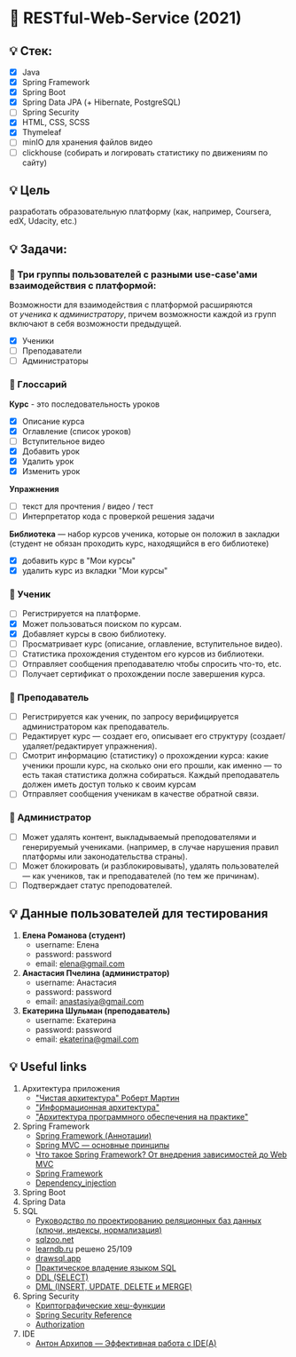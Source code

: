 # :pushpin: RESTful-Web-Service (2021)

<!-- ## Запуск:
1. http://127.0.0.1:8080/course -->

## :bulb: Стек:
- [x] Java
- [x] Spring Framework 
- [x] Spring Boot
- [x] Spring Data JPA (+ Hibernate, PostgreSQL)
- [ ] Spring Security
- [x] HTML, CSS, SCSS
- [x] Thymeleaf
- [ ] minIO для хранения файлов видео
- [ ] clickhouse (собирать и логировать статистику по движениям по сайту)

<!-- - [x] **Spring Core**
- [x] **Spring Boot** -->


##  :bulb: Цель
разработать образовательную платформу (как, например, Coursera, edX, Udacity, etc.)

## :bulb: Задачи:

### :small_red_triangle_down: Три группы пользователей с разными use-case'ами взаимодействия с платформой:

Возможности для взаимодействия с платформой расширяются от *ученика* к *администратору*, причем возможности каждой из групп включают в себя возможности предыдущей.

- [x] Ученики
- [ ] Преподаватели
- [ ] Администраторы

### :small_red_triangle_down: Глоссарий

**Курс** - это последовательность уроков 
- [x] Описание курса
- [x] Оглавление (список уроков)
- [ ] Вступительное видео
- [x] Добавить урок
- [x] Удалить урок
- [x] Изменить урок

**Упражнения**
- [ ] текст для прочтения / видео / тест
- [ ] Интерпретатор кода с проверкой решения задачи 

**Библиотека** — набор курсов ученика, которые он положил в закладки (студент не обязан проходить курс, находящийся в его библиотеке)
- [x] добавить курс в "Мои курсы"
- [x] удалить курс из вкладки "Мои курсы"

### :small_red_triangle_down: Ученик
- [ ] Регистрируется на платформе.
- [x] Может пользоваться поиском по курсам.
- [x] Добавляет курсы в свою библиотеку.
- [ ] Просматривает курс (описание, оглавление, вступительное видео).
- [ ] Статистика прохождения студентом его курсов из библиотеки.
- [ ] Отправляет сообщения преподавателю чтобы спросить что-то, etc.
- [ ] Получает сертификат о прохождении после завершения курса.

### :small_red_triangle_down: Преподаватель

- [ ] Регистрируется как ученик, по запросу верифицируется администратором как преподаватель.
- [ ] Редактирует курс — создает его, описывает его структуру (создает/удаляет/редактирует упражнения).
- [ ] Смотрит информацию (статистику) о прохождении курса: какие ученики прошли курс, на сколько они его прошли, как именно — то есть такая статистика должна собираться. Каждый преподаватель должен иметь доступ только к своим курсам
- [ ] Отправляет сообщения ученикам в качестве обратной связи.

### :small_red_triangle_down: Администратор

- [ ] Может удалять контент, выкладываемый преподователями и генерируемый учениками. (например, в случае нарушения правил платформы или законодательства страны).
- [ ] Может блокировать (и разблокировывать), удалять пользователей — как учеников, так и преподавателей (по тем же причинам).
- [ ] Подтверждает статус преподователей.

## :bulb: Данные пользователей для тестирования
1. **Елена Романова (студент)**
   * username: Елена 
   * password: password
   * email: elena@gmail.com
1. **Анастасия Пчелина (администратор)**
   * username: Анастасия 
   * password: password
   * email: anastasiya@gmail.com
1. **Екатерина Шульман (преподаватель)**
   * username: Екатерина 
   * password: password
   * email: ekaterina@gmail.com

## :bulb: Useful links
1. Архитектура приложения
   * ["Чистая архитектура" Роберт Мартин](https://vk.com/doc44301783_469642449?hash=2e7f405cf8d7e96a43&dl=5af840b9982acd79a9)
   * ["Информационная архитектура"]()
   * ["Архитектура программного обеспечения на практике"](https://www.ozon.ru/context/detail/id/2456415/)
2. Spring Framework
   * [Spring Framework (Аннотации)](https://ru.wikibooks.org/wiki/Spring_Framework_Guide)
   * [Spring MVC — основные принципы](https://habr.com/ru/post/336816/)
   * [Что такое Spring Framework? От внедрения зависимостей до Web MVC](https://habr.com/ru/post/490586/)
   * [Spring Framework](https://ru.wikipedia.org/wiki/Spring_Framework)
   * [Dependency_injection](https://en.wikipedia.org/wiki/Dependency_injection)
3. Spring Boot
4. Spring Data
5. SQL
   * [Руководство по проектированию реляционных баз данных (ключи, индексы, нормализация)](https://habr.com/ru/post/193136/)
   * [sqlzoo.net](https://sqlzoo.net/)
   * [learndb.ru](https://learndb.ru/courses/task/6) решено 25/109
   * [drawsql.app](https://drawsql.app/)
   * [Практическое владение языком SQL](https://sql-ex.ru/)
   * [DDL (SELECT)](https://sql-ex.ru/learn_exercises.php?LN=1) <!-- сделано 0/156 -->
   * [DML (INSERT, UPDATE, DELETE и MERGE)](https://sql-ex.ru/dmlexercises.php?N=1) <!-- сделано 0/44 -->
6. Spring Security
   * [Криптографические хеш-функции](https://ru.wikipedia.org/wiki/%D0%A5%D0%B5%D1%88-%D1%84%D1%83%D0%BD%D0%BA%D1%86%D0%B8%D1%8F#%D0%9A%D1%80%D0%B8%D0%BF%D1%82%D0%BE%D0%B3%D1%80%D0%B0%D1%84%D0%B8%D1%87%D0%B5%D1%81%D0%BA%D0%B8%D0%B5_%D1%85%D0%B5%D1%88-%D1%84%D1%83%D0%BD%D0%BA%D1%86%D0%B8%D0%B8)
   * [Spring Security Reference](https://docs.spring.io/spring-security/site/docs/4.2.3.RELEASE/reference/htmlsingle/)
   * [Authorization](https://docs.spring.io/spring-security/site/docs/3.0.x/reference/el-access.html)
7. IDE
   * [Антон Архипов — Эффективная работа с IDE(A)](https://www.youtube.com/watch?v=_rj7dx6c5R8)

